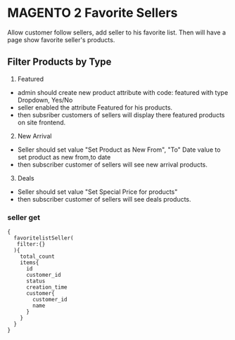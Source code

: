 # MAGENTO 2 Favorite Sellers

Allow customer follow sellers, add seller to his favorite list. Then will have a page show favorite seller's products.

## Filter Products by Type
1. Featured
- admin should create new product attribute with code: featured with type Dropdown, Yes/No
- seller enabled the attribute Featured for his products.
- then subsriber customers of sellers will display there featured products on site frontend.

2. New Arrival
- Seller should set value "Set Product as New From", "To" Date value to set product as new from,to date
- then subscriber customer of sellers will see new arrival products.

3. Deals
- Seller should set value "Set Special Price for products"
- then subscriber customer of sellers will see deals products.

### seller get 
```
{
  favoritelistSeller(
   filter:{}
  ){
    total_count
    items{
      id
      customer_id
      status
      creation_time
      customer{
        customer_id
        name
      }
    }
  }
}
```
